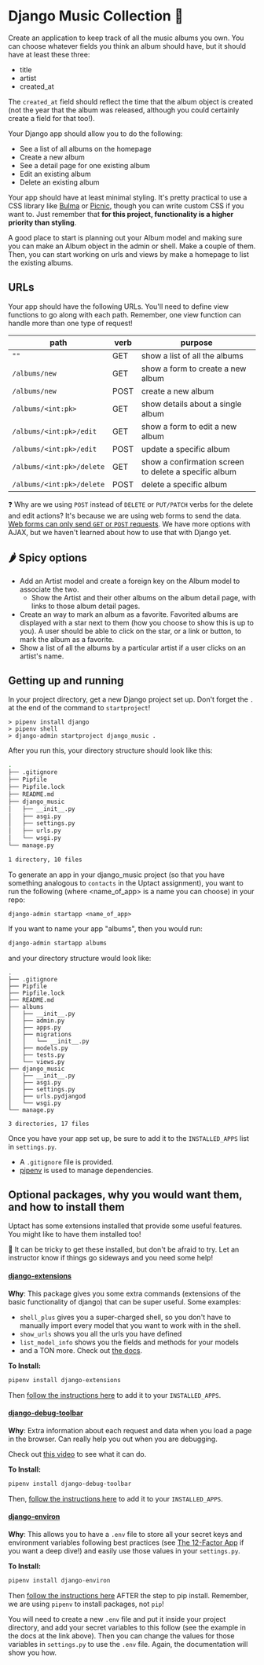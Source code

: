 # Django Music Collection 🎵

Create an application to keep track of all the music albums you own. You can choose whatever fields you think an album should have, but it should have at least these three:

- title
- artist
- created_at

The `created_at` field should reflect the time that the album object is created (not the year that the album was released, although you could certainly create a field for that too!).

Your Django app should allow you to do the following:

- See a list of all albums on the homepage
- Create a new album
- See a detail page for one existing album
- Edit an existing album
- Delete an existing album

Your app should have at least minimal styling. It's pretty practical to use a CSS library like [Bulma](https://bulma.io/) or [Picnic](https://picnicss.com/), though you can write custom CSS if you want to. Just remember that **for this project, functionality is a higher priority than styling**.

A good place to start is planning out your Album model and making sure you can make an Album object in the admin or shell. Make a couple of them. Then, you can start working on urls and views by make a homepage to list the existing albums.

## URLs

Your app should have the following URLs. You'll need to define view functions to go along with each path. Remember, one view function can handle more than one type of request!

| path                      | verb | purpose                                               |
| ------------------------- | ---- | ----------------------------------------------------- | 
| `""`                      | GET  | show a list of all the albums                         |
| `/albums/new`             | GET  | show a form to create a new album                     |
| `/albums/new`             | POST | create a new album                                    |
| `/albums/<int:pk>`        | GET  | show details about a single album                     |
| `/albums/<int:pk>/edit`   | GET  | show a form to edit a new album                       |
| `/albums/<int:pk>/edit`   | POST | update a specific album                               |
| `/albums/<int:pk>/delete` | GET  | show a confirmation screen to delete a specific album |
| `/albums/<int:pk>/delete` | POST | delete a specific album                               |

❓ Why are we using `POST` instead of `DELETE` or `PUT/PATCH` verbs for the delete and edit actions? It's because we are using web forms to send the data. [Web forms can only send `GET` or `POST` requests](https://developer.mozilla.org/en-US/docs/Web/HTML/Element/form#attr-method). We have more options with AJAX, but we haven't learned about how to use that with Django yet.

## 🌶️ Spicy options

- Add an Artist model and create a foreign key on the Album model to associate the two.
  - Show the Artist and their other albums on the album detail page, with links to those album detail pages.
- Create an way to mark an album as a favorite. Favorited albums are displayed with a star next to them (how you choose to show this is up to you). A user should be able to click on the star, or a link or button, to mark the album as a favorite.
- Show a list of all the albums by a particular artist if a user clicks on an artist's name.

## Getting up and running

In your project directory, get a new Django project set up. Don't forget the `.` at the end of the command to `startproject`!

```
> pipenv install django
> pipenv shell
> django-admin startproject django_music .
```

After you run this, your directory structure should look like this:

```sh
.
├── .gitignore
├── Pipfile
├── Pipfile.lock
├── README.md
├── django_music
│   ├── __init__.py
│   ├── asgi.py
│   ├── settings.py
│   ├── urls.py
│   └── wsgi.py
└── manage.py

1 directory, 10 files
```

To generate an app in your django_music project (so that you have something analogous to `contacts` in the Uptact assignment), you want to run the following (where <name_of_app> is a name you can choose) in your repo:

`django-admin startapp <name_of_app>`

If you want to name your app "albums", then you would run:

```sh
django-admin startapp albums
```

and your directory structure would look like:

```
.
├── .gitignore
├── Pipfile
├── Pipfile.lock
├── README.md
├── albums
│   ├── __init__.py
│   ├── admin.py
│   ├── apps.py
│   ├── migrations
│   │   └── __init__.py
│   ├── models.py
│   ├── tests.py
│   └── views.py
├── django_music
│   ├── __init__.py
│   ├── asgi.py
│   ├── settings.py
│   ├── urls.pydjangod
│   └── wsgi.py
└── manage.py

3 directories, 17 files
```

Once you have your app set up, be sure to add it to the `INSTALLED_APPS` list in `settings.py`.

- A `.gitignore` file is provided.
- [pipenv](https://pipenv.pypa.io/en/latest/) is used to manage dependencies.

## Optional packages, why you would want them, and how to install them

Uptact has some extensions installed that provide some useful features. You might like to have them installed too!

🦋 It can be tricky to get these installed, but don't be afraid to try. Let an instructor know if things go sideways and you need some help!

#### **[django-extensions](https://django-extensions.readthedocs.io/en/latest/)**

**Why**: This package gives you some extra commands (extensions of the basic functionality of django) that can be super useful. Some examples:

- `shell_plus` gives you a super-charged shell, so you don't have to manually import every model that you want to work with in the shell.
- `show_urls` shows you all the urls you have defined
- `list_model_info` shows you the fields and methods for your models
- and a TON more. Check out [the docs](https://django-extensions.readthedocs.io/en/latest/index.html).

**To Install:**

```sh
pipenv install django-extensions
```

Then [follow the instructions here](https://django-extensions.readthedocs.io/en/latest/installation_instructions.html#configuration) to add it to your `INSTALLED_APPS`.

#### **[django-debug-toolbar](https://django-debug-toolbar.readthedocs.io/en/latest/)**

**Why**: Extra information about each request and data when you load a page in the browser. Can really help you out when you are debugging.

Check out [this video](https://www.youtube.com/watch?v=H-vLUoXKKIs) to see what it can do.

**To Install:**

```sh
pipenv install django-debug-toolbar
```

Then, [follow the instructions here](https://django-debug-toolbar.readthedocs.io/en/latest/installation.html#prerequisites) to add it to your `INSTALLED_APPS`.

#### **[django-environ](https://django-environ.readthedocs.io/en/latest/)**

**Why**: This allows you to have a `.env` file to store all your secret keys and environment variables following best practices (see [The 12-Factor App](https://12factor.net/config) if you want a deep dive!) and easily use those values in your `settings.py`.

**To Install:**

```py
pipenv install django-environ
```

Then [follow the instructions here](https://django-environ.readthedocs.io/en/latest/#installation) AFTER the step to pip install. Remember, we are using `pipenv` to install packages, not `pip`!

You will need to create a new `.env` file and put it inside your project directory, and add your secret variables to this follow (see the example in the docs at the link above). Then you can change the values for those variables in `settings.py` to use the `.env` file. Again, the documentation will show you how.
